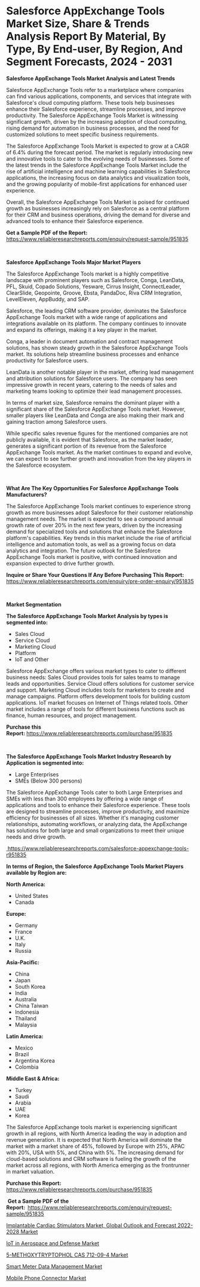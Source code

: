 <p><h1>Salesforce AppExchange Tools Market Size, Share & Trends Analysis Report By Material, By Type, By End-user, By Region, And Segment Forecasts, 2024 - 2031</h1></p><p><strong>Salesforce AppExchange Tools Market Analysis and Latest Trends</strong></p>
<p><p>Salesforce AppExchange Tools refer to a marketplace where companies can find various applications, components, and services that integrate with Salesforce's cloud computing platform. These tools help businesses enhance their Salesforce experience, streamline processes, and improve productivity. The Salesforce AppExchange Tools Market is witnessing significant growth, driven by the increasing adoption of cloud computing, rising demand for automation in business processes, and the need for customized solutions to meet specific business requirements.</p><p>The Salesforce AppExchange Tools Market is expected to grow at a CAGR of 6.4% during the forecast period. The market is regularly introducing new and innovative tools to cater to the evolving needs of businesses. Some of the latest trends in the Salesforce AppExchange Tools Market include the rise of artificial intelligence and machine learning capabilities in Salesforce applications, the increasing focus on data analytics and visualization tools, and the growing popularity of mobile-first applications for enhanced user experience.</p><p>Overall, the Salesforce AppExchange Tools Market is poised for continued growth as businesses increasingly rely on Salesforce as a central platform for their CRM and business operations, driving the demand for diverse and advanced tools to enhance their Salesforce experience.</p></p>
<p><strong>Get a Sample PDF of the Report:&nbsp;</strong> <a href="https://www.reliableresearchreports.com/enquiry/request-sample/951835">https://www.reliableresearchreports.com/enquiry/request-sample/951835</a></p>
<p>&nbsp;</p>
<p><strong>Salesforce AppExchange Tools Major Market Players</strong></p>
<p><p>The Salesforce AppExchange Tools market is a highly competitive landscape with prominent players such as Salesforce, Conga, LeanData, PFL, Skuid, Copado Solutions, Yesware, Cirrus Insight, ConnectLeader, ClearSlide, Geopointe, Groove, Ebsta, PandaDoc, Riva CRM Integration, LevelEleven, AppBuddy, and SAP.</p><p>Salesforce, the leading CRM software provider, dominates the Salesforce AppExchange Tools market with a wide range of applications and integrations available on its platform. The company continues to innovate and expand its offerings, making it a key player in the market.</p><p>Conga, a leader in document automation and contract management solutions, has shown steady growth in the Salesforce AppExchange Tools market. Its solutions help streamline business processes and enhance productivity for Salesforce users.</p><p>LeanData is another notable player in the market, offering lead management and attribution solutions for Salesforce users. The company has seen impressive growth in recent years, catering to the needs of sales and marketing teams looking to optimize their lead management processes.</p><p>In terms of market size, Salesforce remains the dominant player with a significant share of the Salesforce AppExchange Tools market. However, smaller players like LeanData and Conga are also making their mark and gaining traction among Salesforce users.</p><p>While specific sales revenue figures for the mentioned companies are not publicly available, it is evident that Salesforce, as the market leader, generates a significant portion of its revenue from the Salesforce AppExchange Tools market. As the market continues to expand and evolve, we can expect to see further growth and innovation from the key players in the Salesforce ecosystem.</p></p>
<p>&nbsp;</p>
<p><strong>What Are The Key Opportunities For Salesforce AppExchange Tools Manufacturers?</strong></p>
<p><p>The Salesforce AppExchange Tools market continues to experience strong growth as more businesses adopt Salesforce for their customer relationship management needs. The market is expected to see a compound annual growth rate of over 20% in the next few years, driven by the increasing demand for specialized tools and solutions that enhance the Salesforce platform's capabilities. Key trends in this market include the rise of artificial intelligence and automation tools, as well as a growing focus on data analytics and integration. The future outlook for the Salesforce AppExchange Tools market is positive, with continued innovation and expansion expected to drive further growth.</p></p>
<p><strong>Inquire or Share Your Questions If Any Before Purchasing This Report:</strong> <a href="https://www.reliableresearchreports.com/enquiry/pre-order-enquiry/951835">https://www.reliableresearchreports.com/enquiry/pre-order-enquiry/951835</a></p>
<p>&nbsp;</p>
<p><strong>Market Segmentation</strong></p>
<p><strong>The Salesforce AppExchange Tools Market Analysis by types is segmented into:</strong></p>
<p><ul><li>Sales Cloud</li><li>Service Cloud</li><li>Marketing Cloud</li><li>Platform</li><li>IoT and Other</li></ul></p>
<p><p>Salesforce AppExchange offers various market types to cater to different business needs: Sales Cloud provides tools for sales teams to manage leads and opportunities. Service Cloud offers solutions for customer service and support. Marketing Cloud includes tools for marketers to create and manage campaigns. Platform offers development tools for building custom applications. IoT market focuses on Internet of Things related tools. Other market includes a range of tools for different business functions such as finance, human resources, and project management.</p></p>
<p><strong>Purchase this Report:&nbsp;</strong><a href="https://www.reliableresearchreports.com/purchase/951835">https://www.reliableresearchreports.com/purchase/951835</a></p>
<p>&nbsp;</p>
<p><strong>The Salesforce AppExchange Tools Market Industry Research by Application is segmented into:</strong></p>
<p><ul><li>Large Enterprises</li><li>SMEs (Below 300 persons)</li></ul></p>
<p><p>The Salesforce AppExchange Tools cater to both Large Enterprises and SMEs with less than 300 employees by offering a wide range of applications and tools to enhance their Salesforce experience. These tools are designed to streamline processes, improve productivity, and maximize efficiency for businesses of all sizes. Whether it's managing customer relationships, automating workflows, or analyzing data, the AppExchange has solutions for both large and small organizations to meet their unique needs and drive growth.</p></p>
<p><a href="https://www.reliableresearchreports.com/salesforce-appexchange-tools-r951835">&nbsp;https://www.reliableresearchreports.com/salesforce-appexchange-tools-r951835</a></p>
<p><strong>In terms of Region, the Salesforce AppExchange Tools Market Players available by Region are:</strong></p>
<p>
    <p> <strong> North America: </strong>
        <ul>
            <li>United States</li>
            <li>Canada</li>
        </ul>
        </p> 
    <p> <strong> Europe: </strong>
        <ul>
            <li>Germany</li>
            <li>France</li>
            <li>U.K.</li>
            <li>Italy</li>
            <li>Russia</li>
        </ul>
        </p> 
    <p> <strong> Asia-Pacific: </strong>
        <ul>
            <li>China</li>
            <li>Japan</li>
            <li>South Korea</li>
            <li>India</li>
            <li>Australia</li>
            <li>China Taiwan</li>
            <li>Indonesia</li>
            <li>Thailand</li>
            <li>Malaysia</li>
        </ul>
        </p> 
    <p> <strong> Latin America: </strong>
        <ul>
            <li>Mexico</li>
            <li>Brazil</li>
            <li>Argentina Korea</li>
            <li>Colombia</li>
        </ul>
        </p> 
    <p> <strong> Middle East & Africa: </strong>
        <ul>
            <li>Turkey</li>
            <li>Saudi</li>
            <li>Arabia</li>
            <li>UAE</li>
            <li>Korea</li>
        </ul>
    </p>
    </p>
<p><p>The Salesforce AppExchange tools market is experiencing significant growth in all regions, with North America leading the way in adoption and revenue generation. It is expected that North America will dominate the market with a market share of 45%, followed by Europe with 25%, APAC with 20%, USA with 5%, and China with 5%. The increasing demand for cloud-based solutions and CRM software is fueling the growth of the market across all regions, with North America emerging as the frontrunner in market valuation.</p></p>
<p><strong>Purchase this Report: </strong><a href="https://www.reliableresearchreports.com/purchase/951835">https://www.reliableresearchreports.com/purchase/951835</a></p>
<p>&nbsp;<strong>Get a Sample PDF of the Report:&nbsp;&nbsp;</strong><a href="https://www.reliableresearchreports.com/enquiry/request-sample/951835">https://www.reliableresearchreports.com/enquiry/request-sample/951835</a></p>
<p><strong></strong></p>
<p><p><a href="https://www.linkedin.com/pulse/implantable-cardiac-stimulators-market-global-outlook-forecast-qywuf?trackingId=kh7KWc3kQESaOR8JKKfBuw%3D%3D">Implantable Cardiac Stimulators Market, Global Outlook and Forecast 2022-2028 Market</a></p><p><a href="https://github.com/gulaimolin/Market-Research-Report-List-6/blob/main/iot-in-aerospace-and-defense-market.md">IoT in Aerospace and Defense Market</a></p><p><a href="https://www.linkedin.com/pulse/5-methoxytryptophol-cas-712-09-4-market-analysis-report-2wzxc?trackingId=R92WhTjmQs%2B%2FsXDRaHi%2Fiw%3D%3D">5-METHOXYTRYPTOPHOL CAS 712-09-4 Market</a></p><p><a href="https://github.com/RoccoManning/Market-Research-Report-List-6/blob/main/smart-meter-data-management-market.md">Smart Meter Data Management Market</a></p><p><a href="https://www.linkedin.com/pulse/global-mobile-phone-connector-industry-types-applications-market-ogd1f?trackingId=mdohBaG6St6cQvuREEQmOA%3D%3D">Mobile Phone Connector Market</a></p></p>